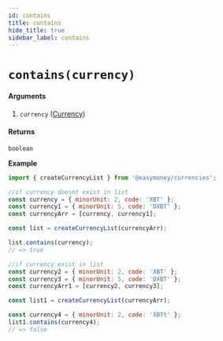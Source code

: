 ```yaml
---
id: contains
title: contains
hide_title: true
sidebar_label: contains
---
```



# `contains(currency)`

#### Arguments

1. `currency` ([Currency](Description.md#currency))

#### Returns

`boolean` 


**Example**

```js
import { createCurrencyList } from '@easymoney/currencies';

//if currency doesnt exist in list
const currency = { minorUnit: 2, code: 'XBT' };
const currency1 = { minorUnit: 5, code: 'DXBT' };
const currencyArr = [currency, currency1];

const list = createCurrencyList(currencyArr);

list.contains(currency);
// => true

//if currency exist in list
const currency2 = { minorUnit: 2, code: 'XBT' };
const currency3 = { minorUnit: 5, code: 'DXBT' };
const currencyArr1 = [currency2, currency3];

const list1 = createCurrencyList(currencyArr);

const currency4 = { minorUnit: 2, code: 'XBTt' };
list1.contains(currency4);
// => false

```